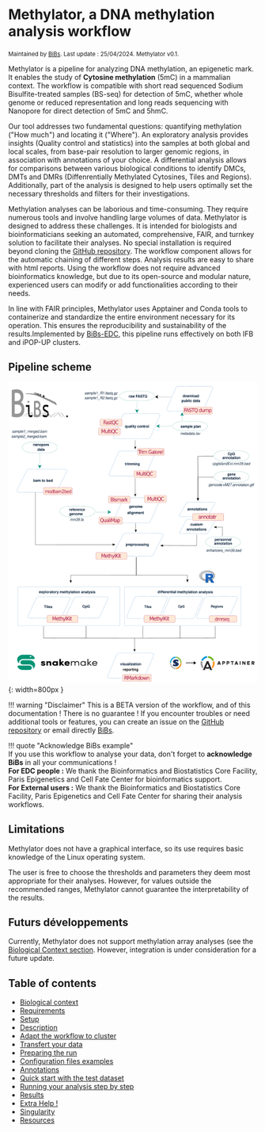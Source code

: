 # Methylator, a DNA methylation analysis workflow

<small>Maintained by [BiBs](mailto:bibsATparisepigenetics.com). Last update : 25/04/2024. Methylator v0.1. </small>  

Methylator is a pipeline for analyzing DNA methylation, an epigenetic mark. It enables the study of **Cytosine methylation** (5mC) in a mammalian context. The workflow is compatible with short read sequenced Sodium Bisulfite-treated samples (BS-seq) for detection of 5mC, whether whole genome or reduced representation and long reads sequencing with Nanopore for direct detection of 5mC and 5hmC.    

Our tool addresses two fundamental questions: quantifying methylation ("How much") and locating it ("Where"). An exploratory analysis provides insights (Quality control and statistics) into the samples at both global and local scales, from base-pair resolution to larger genomic regions, in association with annotations of your choice. A differential analysis allows for comparisons between various biological conditions to identify DMCs, DMTs and DMRs (Diffenrentially Methylated Cytosines, Tiles and Regions). Additionally, part of the analysis is designed to help users optimally set the necessary thresholds and filters for their investigations.    

Methylation analyses can be laborious and time-consuming. They require numerous tools and involve handling large volumes of data. Methylator is designed to address these challenges. It is intended for biologists and bioinformaticians seeking an automated, comprehensive, FAIR, and turnkey solution to facilitate their analyses. No special installation is required beyond cloning the [GitHub repository](https://github.com/parisepigenetics/WGBSflow). The workflow component allows for the automatic chaining of different steps. Analysis results are easy to share with html reports. Using the workflow does not require advanced bioinformatics knowledge, but due to its open-source and modular nature, experienced users can modify or add functionalities according to their needs.    

In line with FAIR principles, Methylator uses Apptainer and Conda tools to containerize and standardize the entire environment necessary for its operation. This ensures the reproducibility and sustainability of the results.Implemented by [BiBs-EDC](https://parisepigenetics.github.io/bibs/), this pipeline runs effectively on both IFB and iPOP-UP clusters.

## Pipeline scheme 
![Methylator Schema](img/methylator_sheme_2.png){: width=800px }

!!! warning "Disclaimer" 
    This is a BETA version of the workflow, and of this documentation !     There is no guarantee ! If you encounter troubles or need additional tools or features, you can create an issue on the [GitHub repository](https://github.com/parisepigenetics/WGBSflow/issues) or email directly [BiBs](mailto:bibsATparisepigenetics.com).

!!! quote "Acknowledge BiBs example"   
    If you use this workflow to analyse your data, don't forget to **acknowledge BiBs** in all your communications !    
    **For EDC people :** We thank the Bioinformatics and Biostatistics Core Facility, Paris Epigenetics and Cell Fate Center for bioinformatics support.   
    **For External users :** We thank the Bioinformatics and Biostatistics Core Facility, Paris Epigenetics and Cell Fate Center for sharing their analysis workflows.



## Limitations

Methylator does not have a graphical interface, so its use requires basic knowledge of the Linux operating system.

The user is free to choose the thresholds and parameters they deem most appropriate for their analyses. However, for values outside the recommended ranges, Methylator cannot guarantee the interpretability of the results.


## Futurs développements    

Currently, Methylator does not support methylation array analyses (see the [Biological Context section](biological_context.md). However, integration is under consideration for a future update.


## Table of contents    
- [Biological context](biological_context.md)
- [Requirements](before_start.md)
- [Setup](installation.md)
- [Description](description.md)
- [Adapt the workflow to cluster](adapt_cluster.md)
- [Transfert your data](transfert_data.md)
- [Preparing the run](preparing_run.md) 
- [Configuration files examples](configuration_file_example.md)
- [Annotations](annotations.md)
- [Quick start with the test dataset](quick_start.md)
- [Running your analysis step by step](running.md)
- [Results](results.md)
- [Extra Help !](extra_help.md)
- [Singularity](singularity_image.md)
- [Resources](resources.md)












